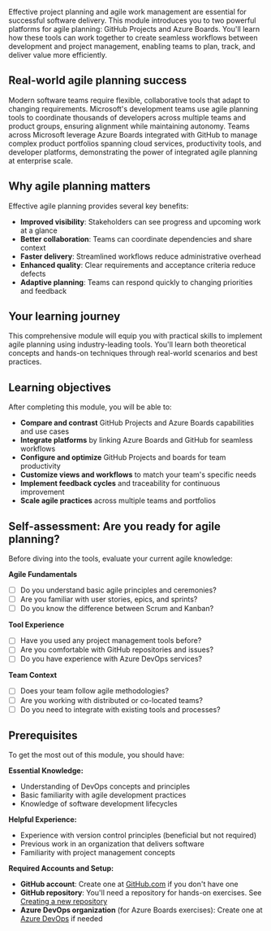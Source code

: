 Effective project planning and agile work management are essential for successful software delivery. This module introduces you to two powerful platforms for agile planning: GitHub Projects and Azure Boards. You'll learn how these tools can work together to create seamless workflows between development and project management, enabling teams to plan, track, and deliver value more efficiently.

## Real-world agile planning success

Modern software teams require flexible, collaborative tools that adapt to changing requirements. Microsoft's development teams use agile planning tools to coordinate thousands of developers across multiple teams and product groups, ensuring alignment while maintaining autonomy. Teams across Microsoft leverage Azure Boards integrated with GitHub to manage complex product portfolios spanning cloud services, productivity tools, and developer platforms, demonstrating the power of integrated agile planning at enterprise scale.

## Why agile planning matters

Effective agile planning provides several key benefits:

- **Improved visibility**: Stakeholders can see progress and upcoming work at a glance
- **Better collaboration**: Teams can coordinate dependencies and share context
- **Faster delivery**: Streamlined workflows reduce administrative overhead
- **Enhanced quality**: Clear requirements and acceptance criteria reduce defects
- **Adaptive planning**: Teams can respond quickly to changing priorities and feedback

## Your learning journey

This comprehensive module will equip you with practical skills to implement agile planning using industry-leading tools. You'll learn both theoretical concepts and hands-on techniques through real-world scenarios and best practices.

## Learning objectives

After completing this module, you will be able to:

- **Compare and contrast** GitHub Projects and Azure Boards capabilities and use cases
- **Integrate platforms** by linking Azure Boards and GitHub for seamless workflows
- **Configure and optimize** GitHub Projects and boards for team productivity
- **Customize views and workflows** to match your team's specific needs
- **Implement feedback cycles** and traceability for continuous improvement
- **Scale agile practices** across multiple teams and portfolios

## Self-assessment: Are you ready for agile planning?

Before diving into the tools, evaluate your current agile knowledge:

**Agile Fundamentals**

- [ ] Do you understand basic agile principles and ceremonies?
- [ ] Are you familiar with user stories, epics, and sprints?
- [ ] Do you know the difference between Scrum and Kanban?

**Tool Experience**

- [ ] Have you used any project management tools before?
- [ ] Are you comfortable with GitHub repositories and issues?
- [ ] Do you have experience with Azure DevOps services?

**Team Context**

- [ ] Does your team follow agile methodologies?
- [ ] Are you working with distributed or co-located teams?
- [ ] Do you need to integrate with existing tools and processes?

## Prerequisites

To get the most out of this module, you should have:

**Essential Knowledge:**

- Understanding of DevOps concepts and principles
- Basic familiarity with agile development practices
- Knowledge of software development lifecycles

**Helpful Experience:**

- Experience with version control principles (beneficial but not required)
- Previous work in an organization that delivers software
- Familiarity with project management concepts

**Required Accounts and Setup:**

- **GitHub account**: Create one at [GitHub.com](https://github.com/signup) if you don't have one
- **GitHub repository**: You'll need a repository for hands-on exercises. See [Creating a new repository](https://docs.github.com/repositories/creating-and-managing-repositories/creating-a-new-repository)
- **Azure DevOps organization** (for Azure Boards exercises): Create one at [Azure DevOps](https://dev.azure.com) if needed
